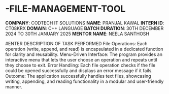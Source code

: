 # -FILE-MANAGEMENT-TOOL
**COMPANY**: CODTECH IT SOLUTIONS
**NAME**: PRANJAL KAWAL
**INTERN ID**: CT08KRX
**DOMAIN**: C++ LANGUAGE
**BATCH DURATION**: 30TH DECEMBER 2024 TO 30TH JANUARY 2025
**MENTOR NAME**: NEELA SANTHOSH

#ENTER DESCRIPTION OF TASK PERFORMED
File Operations: Each operation (write, append, and read) is encapsulated in a dedicated function for clarity and reusability.
Menu-Driven Interface: The program provides an interactive menu that lets the user choose an operation and repeats until they choose to exit.
Error Handling: Each file operation checks if the file could be opened successfully and displays an error message if it fails.
Outcome: The application successfully handles text files, showcasing writing, appending, and reading functionality in a modular and user-friendly manner.

